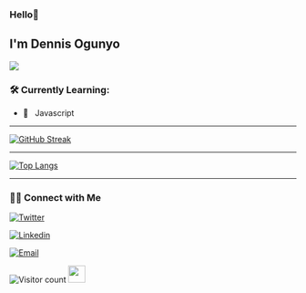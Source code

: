 ### Hello👋 <h2> I'm Dennis Ogunyo </h2>

<p>
  <a href="https://github.com/DenverCoder1/readme-typing-svg"><img src="https://readme-typing-svg.herokuapp.com?lines=Software+Developer;Always%20learning%20new%20things&center=true&width=500&height=50"></a>
</p>

<h3>🛠 Currently Learning:</h3>

- 🔧 &nbsp; Javascript

<hr>

[![GitHub Streak](http://github-readme-streak-stats.herokuapp.com?user=doguny0&count_private=true&theme=github-dark-blue&date_format=M%20j%5B%2C%20Y%5D)](https://git.io/streak-stats)

<hr>

[![Top Langs](https://github-readme-stats.vercel.app/api/top-langs/?username=doguny0&countprivate=true&layout=compact&langs_count=10&hide=html)](https://github.com/dogunyo/github-readme-stats)

<hr>

<!-- <a href="https://github.com/dogunyo/github-readme-stats"><img alt="Ogunyo Top Languages" src="https://github-readme-stats.vercel.app/api/top-langs/?username=dogunyo&hide=html&langs_count=10&count_private=true&theme=github_dark_blue" /></a>
 
<hr>
 -->


<h3> 🤝🏻 Connect with Me </h3>
<p align="center">

<a href="https://x.com/nikokadi_"><img alt="Twitter" src="https://img.shields.io/twitter/follow/nikokadi_?style=social"></a>

<a href="https://www.linkedin.com/in/dennis-ogunyo-13230631b/"><img alt="Linkedin" src="https://img.shields.io/badge/Linkedin-dennisogunyo-black?style=flat-square&logo=linkedin"></a>

<a href="mailto:denogunyo@gmail.com"><img alt="Email" src="https://img.shields.io/badge/Email-denogunyo@gmail.com-blue?style=flat-square&logo=gmail"></a>

![Visitor count](https://visitor-badge.laobi.icu/badge?page_id=dogunyo.dogunyo)   <img src="https://media.giphy.com/media/dxn6fRlTIShoeBr69N/giphy.gif" width="30">

</p>
